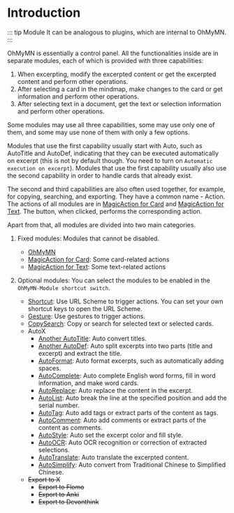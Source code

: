 # Introduction

::: tip Module
It can be analogous to plugins, which are internal to OhMyMN.
:::

OhMyMN is essentially a control panel. All the functionalities inside are in separate modules, each of which is provided with three capabilities:

1. When excerpting, modify the excerpted content or get the excerpted content and perform other operations.
2. After selecting a card in the mindmap, make changes to the card or get information and perform other operations.
3. After selecting text in a document, get the text or selection information and perform other operations.

Some modules may use all three capabilities, some may use only one of them, and some may use none of them with only a few options.

Modules that use the first capability usually start with Auto, such as AutoTitle and AutoDef, indicating that they can be executed automatically on excerpt (this is not by default though. You need to turn on ``Automatic execution on excerpt``). Modules that use the first capability usually also use the second capability in order to handle cards that already exist.

The second and third capabilities are also often used together, for example, for copying, searching, and exporting. They have a common name - Action. The actions of all modules are in [MagicAction for Card](modules/magicaction4card.md) and [MagicAction for Text](modules/magicaction4text.md). The button, when clicked, performs the corresponding action.

Apart from that, all modules are divided into two main categories.

1. Fixed modules: Modules that cannot be disabled.
   - [OhMyMN](./modules/ohmymn)
   - [MagicAction for Card](./modules/magicaction4card): Some card-related actions
   - [MagicAction for Text](./modules/magicaction4text): Some text-related actions

2. Optional modules: You can select the modules to be enabled in the `OhMyMN-Module shortcut switch`.

   - [Shortcut](./modules/shortcut): Use URL Scheme to trigger actions. You can set your own shortcut keys to open the URL Scheme.
   - [Gesture](./modules/gesture): Use gestures to trigger actions.
   - [CopySearch](./modules/copysearch): Copy or search for selected text or selected cards.
   - AutoX
     - [Another AutoTitle](./modules/anotherautotitle): Auto convert titles.
     - [Another AutoDef](./modules/anotherautodef): Auto split excerpts into two parts (title and excerpt) and extract the title.
     - [AutoFormat](./modules/autoformat): Auto format excerpts, such as automatically adding spaces.
     - [AutoComplete](./modules/autocomplete): Auto complete English word forms, fill in word information, and make word cards.
     - [AutoReplace](./modules/autoreplace): Auto replace the content in the excerpt.
     - [AutoList](./modules/autolist): Auto break the line at the specified position and add the serial number.
     - [AutoTag](./modules/autotag): Auto add tags or extract parts of the content as tags.
     - [AutoComment](./modules/autocomment): Auto add comments or extract parts of the content as comments.
     - [AutoStyle](./modules/autostyle): Auto set the excerpt color and fill style.
     - [AutoOCR](./modules/autoocr): Auto OCR recognition or correction of extracted selections.
     - [AutoTranslate](./modules/autotranslate): Auto translate the excerpted content.
     - [AutoSimplify](./modules/autosimplify): Auto convert from Traditional Chinese to Simplified Chinese.
   - ~~Export to X~~
     - ~~Export to Flomo~~
     - ~~Export to Anki~~
     - ~~Export to Devonthink~~
